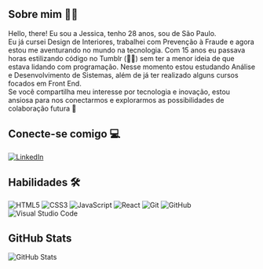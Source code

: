 ##  Sobre mim 👩‍🦰
 
 Hello, there! Eu sou a Jessica, tenho 28 anos, sou de São Paulo.<br>
 Eu já cursei Design de Interiores, trabalhei com Prevenção à Fraude e agora estou me aventurando no mundo na tecnologia. Com 15 anos eu passava horas estilizando código no Tumblr (👵🏼) sem ter a menor ideia de que estava lidando com programação. Nesse momento estou estudando Análise e Desenvolvimento de Sistemas, além de já ter realizado alguns cursos focados em Front End.<br>
 Se você compartilha meu interesse por tecnologia e inovação, estou ansiosa para nos conectarmos e explorarmos as possibilidades de colaboração futura 🚀

## Conecte-se comigo 💻

[![LinkedIn](https://img.shields.io/badge/LinkedIn-76a5af?style=for-the-badge&logo=linkedin&logoColor=0E76A8)](https://www.linkedin.com/in/jessica-fsalazar/)



## Habilidades 🛠
![HTML5](https://img.shields.io/badge/HTML5-76a5af?style=for-the-badge&logo=html5)
![CSS3](https://img.shields.io/badge/CSS3-76a5af?style=for-the-badge&logo=css3&logoColor=264CE4)
![JavaScript](https://img.shields.io/badge/JavaScript-76a5af?style=for-the-badge&logo=javascript)
![React](https://img.shields.io/badge/React-76a5af?style=for-the-badge&logo=react&logoColor=61DAFB)
![Git](https://img.shields.io/badge/git-76a5af.svg?style=for-the-badge&logo=git&logoColor=white)
![GitHub](https://img.shields.io/badge/github-76a5af.svg?style=for-the-badge&logo=github&logoColor=white)
![Visual Studio Code](https://img.shields.io/badge/Visual%20Studio%20Code-76a5af.svg?style=for-the-badge&logo=visual-studio-code&logoColor=white)


## GitHub Stats

![GitHub Stats](https://github-readme-stats.vercel.app/api?username=jessica-f-salazar&theme=transparent&bg_color=76a5af&border_color=30A3DC&show_icons=true&icon_color=30A3DC&title_color=E94D5F&text_color=FFF)
